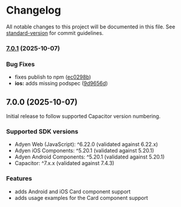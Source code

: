 # Changelog

All notable changes to this project will be documented in this file. See [standard-version](https://github.com/conventional-changelog/standard-version) for commit guidelines.

### [7.0.1](https://github.com/Fiksuruoka-fi/capacitor-adyen/compare/v7.0.0...v7.0.1) (2025-10-07)


### Bug Fixes

* fixes publish to npm ([ec0298b](https://github.com/Fiksuruoka-fi/capacitor-adyen/commit/ec0298b54122e01d83010c917a8a16a8b41bbdb4))
* **ios:** adds missing podspec ([9d9656d](https://github.com/Fiksuruoka-fi/capacitor-adyen/commit/9d9656d97c3754f19cde2af725ed3ecc123dd37c))

## 7.0.0 (2025-10-07)

Initial release to follow supported Capacitor version numbering.

### Supported SDK versions

- Adyen Web (JavaScript): ^6.22.0 (validated against 6.22.x)
- Adyen iOS Components: ^5.20.1 (validated against 5.20.1)
- Adyen Android Components: ^5.20.1 (validated against 5.20.1)
- Capacitor: ^7.x.x (validated against 7.4.3)

### Features

- adds Android and iOS Card component support
- adds usage examples for the Card component support
